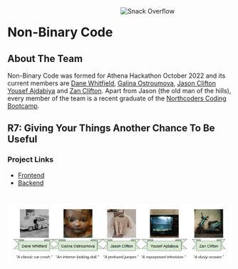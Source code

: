 <img src="https://avatars.githubusercontent.com/u/116393854?v=4" width=250px align=right alt="Snack Overflow"/>

# Non-Binary Code

## About The Team

Non-Binary Code was formed for Athena Hackathon October 2022 and its current members are [Dane Whitfield](https://github.com/danewhitfield), [Galina Ostroumova](https://github.com/ostroumova), [Jason Clifton](https://github.com/JasonClifton) [Yousef Ajdabiya](https://github.com/YousefToast) and [Zan Clifton](https://github.com/ZanClifton). Apart from Jason (the old man of the hills), every member of the team is a recent graduate of the [Northcoders Coding Bootcamp](https://northcoders.com/our-courses/coding-bootcamp).

## R7: Giving Your Things Another Chance To Be Useful

### Project Links

- [Frontend](https://github.com/non-binary-code/r7-fe)
- [Backend](https://github.com/non-binary-code/r7-be)

#

![Non-Binary Code](https://github.com/non-binary-code/.github/blob/main/images/non-binary-code.png)
